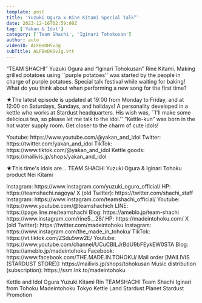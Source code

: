 ```yaml
---
template: post
title: 'Yuzuki Ogura x Rine Kitami Special Talk”'
date: 2023-12-16T02:59:00Z
tag: ['Yakan & Idol']
category: ['Team Shachi', 'Iginari Tohokusan']
author: auto 
videoID: ALF8eDHSvJg
subTitle: ALF8eDHSvJg.vtt
---
```

“TEAM SHACHI” Yuzuki Ogura and “Iginari Tohokusan” Rine Kitami.
Making grilled potatoes using ``purple potatoes'' was started by the people in charge of purple potatoes.
Special talk festival while waiting for baking!
What do you think about when performing a new song for the first time?

★The latest episode is updated at 19:00 from Monday to Friday, and at 12:00 on Saturdays, Sundays, and holidays!
A personality developed in a kettle who works at Stardust headquarters.
His wish was, ``I'll make some delicious tea, so please let me talk to the idol.''
“Kettle-kun” was born in the hot water supply room.
Get closer to the charm of cute idols!

<Kettle and Idol>
Youtube: https://www.youtube.com/@yakan_and_idol
Twitter: https://twitter.com/yakan_and_idol
TikTok: https://www.tiktok.com/@yakan_and_idol
Kettle goods: https://mailivis.jp/shops/yakan_and_idol

★This time's idols are... TEAM SHACHI Yuzuki Ogura & Iginari Tohoku product Nei Kitami

<Ogura Yuzuhime>
Instagram: https://www.instagram.com/yuzuki_oguro_official/

<TEAM SHACHI>
HP: https://teamshachi.nagoya/
X (old Twitter): https://twitter.com/shachi_staff
Instagram: https://www.instagram.com/teamshachi_official/
Youtube: https://www.youtube.com/@teamshachich
LINE: https://page.line.me/teamshachi
Blog: https://ameblo.jp/team-shachi

<Kitamirine>
https://www.instagram.com/rine5__28/

<Iginari from Tohoku>
HP: https://madeintohoku.com/
X (old Twitter): https://twitter.com/madeintohoku
Instagram: https://www.instagram.com/the_made_in_tohoku/
TikTok: https://vt.tiktok.com/ZSdu5ww2E/
Youtube: https://www.youtube.com/channel/UCuCBILJrBdU9bFEykEW0STA
Blog: https://ameblo.jp/madeintohoku
Facebook: https://www.facebook.com/THE.MADE.IN.TOHOKU/
Mail order [MAILIVIS (STARDUST STORE)]: https://mailivis.jp/shops/tohokusan
Music distribution (subscription): https://ssm.lnk.to/madeintohoku

Kettle and Idol Ogura Yuzuki Kitami Rin TEAMSHACHI Team Shachi Iginari from Tohoku Madeintohoku Tokyo Kettle Land Stardust Planet Stardust Promotion